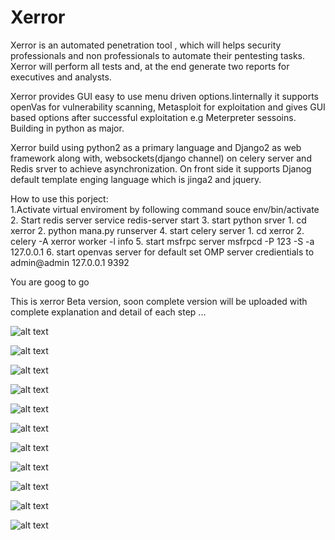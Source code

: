 # Xerror


Xerror is an automated penetration tool , which will helps security professionals and non professionals to automate their pentesting tasks. Xerror will perform all tests and, at the end generate two reports for executives and analysts.

Xerror provides GUI easy to use menu driven options.Iinternally it supports openVas for vulnerability scanning, Metasploit for exploitation and gives GUI based options after successful exploitation e.g Meterpreter sessoins.
Building in python as major. 

Xerror build using python2 as a primary language and Django2 as web framework along with, websockets(django channel) on celery server and Redis srver to achieve asynchronization. On front side it supports Djanog default template enging language which is jinga2 and jquery.   


How to use this porject: </br>
 1.Activate virtual enviroment by following command 
      souce env/bin/activate
 2. Start redis server
      service redis-server start
 3. start python srver 
      1. cd xerror 
      2. python mana.py runserver 
 4. start celery server 
      1. cd xerror 
      2. celery -A xerror worker -l info 
 5. start msfrpc server 
      msfrpcd -P 123 -S -a 127.0.0.1
 6. start openvas server for default set OMP server credientials to admin@admin 127.0.0.1 9392 
 
 
 You are goog to go 
 
 This is xerror Beta version, soon complete version will be uploaded with complete explanation and detail of each step ...   
 
 ![alt text](https://i.imgur.com/oJQH6ax.png)
 
 
![alt text](https://i.imgur.com/RTyPiiZ.png)

![alt text](https://i.imgur.com/yLMMNC2.png)


![alt text](https://i.imgur.com/K7k2uRu.png)

![alt text](https://i.imgur.com/dnDWm0O.png)

![alt text](https://i.imgur.com/pn0evVH.png)




![alt text](https://i.imgur.com/tMo0B5S.png)

![alt text](https://i.imgur.com/65JUi9y.png)
 
 ![alt text](https://i.imgur.com/BIqlXr9.png)
 
 
 ![alt text](https://i.imgur.com/dV3NuRv.png)
 
 ![alt text](https://i.imgur.com/W9bBejm.png)
 
 
 
 
 
 
 
 
